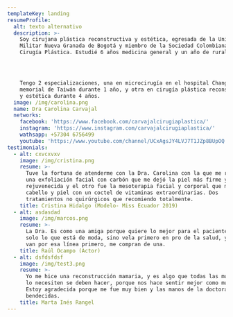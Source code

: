 ```yaml
---
templateKey: landing
resumeProfile:
  alt: texto alternativo
  description: >-
    Soy cirujana plástica reconstructiva y estética, egresada de la Universidad
    Militar Nueva Granada de Bogotá y miembro de la Sociedad Colombiana de
    Cirugía Plástica. Estudié 6 años medicina general y un año de rural.




    Tengo 2 especializaciones, una en microcirugía en el hospital Chang Gung
    memorial de Taiwán durante 1 año, y otra en cirugía plástica reconstructiva
    y estética durante 4 años.
  image: /img/carolina.png
  name: Dra Carolina Carvajal
  networks:
    facebook: 'https://www.facebook.com/carvajalcirugiaplastica/'
    instagram: 'https://www.instagram.com/carvajalcirugiaplastica/'
    wathsapp: +57304 6756499
    youtube: 'https://www.youtube.com/channel/UCxAgsJY4LVJ7T1JZp8BUpOQ'
testimonials:
  - alt: cxvcxvxv
    image: /img/cristina.png
    resume: >-
      Tuve la fortuna de atenderme con la Dra. Carolina con la que me realicé
      una exfoliación facial con carbón que me dejó la piel más firme y
      rejuvenecida y el otro fue la mesoterapia facial y corporal que mejoró mi
      cabello y piel con un coctel de vitaminas extraordinarias. Dos
      tratamientos no quirúrgicos que recomiendo totalmente.
    title: Cristina Hidalgo (Modelo- Miss Ecuador 2019)
  - alt: asdasdad
    image: /img/marcos.png
    resume: >-
      La Dra. Es como una amiga porque quiere lo mejor para el paciente, y no
      solo lo que está de moda, sino vela primero en pro de la salud, y cuando
      van por esa línea primero, me compran de una.
    title: Raúl Ocampo (Actor)
  - alt: dsfdsfdsf
    image: /img/test3.png
    resume: >-
      Yo me hice una reconstrucción mamaria, y es algo que todas las mujeres que
      lo necesiten se deben hacer, porque nos hace sentir mejor como mujeres.
      Estoy agradecida porque me fue muy bien y las manos de la doctora son muy
      bendecidas.
    title: Marta Inés Rangel
---
```


